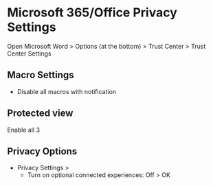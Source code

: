 # Microsoft 365/Office Privacy Settings

Open Microsoft Word > Options (at the bottom) > Trust Center > Trust Center Settings

## Macro Settings
- Disable all macros with notification

## Protected view
Enable all 3

## Privacy Options
- Privacy Settings >
    - Turn on optional connected experiences: Off > OK